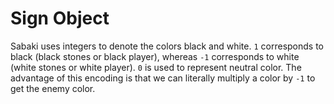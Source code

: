 # Sign Object

Sabaki uses integers to denote the colors black and white. `1` corresponds to
black (black stones or black player), whereas `-1` corresponds to white (white
stones or white player). `0` is used to represent neutral color. The advantage
of this encoding is that we can literally multiply a color by `-1` to get the
enemy color.
